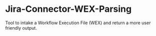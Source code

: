 # Jira-Connector-WEX-Parsing
Tool to intake a Workflow Execution File (WEX) and return a more user friendly output. 
